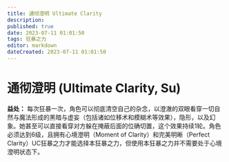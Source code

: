 ```yaml
---
title: 通彻澄明 Ultimate Clarity
description: 
published: true
date: 2023-07-11 01:01:50
tags: 狂暴之力
editor: markdown
dateCreated: 2023-07-11 01:01:50
---
```


# 通彻澄明 (Ultimate Clarity, Su)

**益处：** 每次狂暴一次，角色可以彻底清空自己的杂念，以澄澈的双眼看穿一切自然与魔法形成的黑暗与虚妄（包括诸如位移术和模糊术等效果），隐形，以及幻象。她甚至可以直接看穿对方躲在掩蔽后面的位确切置，这个效果持续1轮。角色必须达到6级，且拥有心境澄明（Moment of Clarity）和完美明晰（Perfect Clarity）UC狂暴之力才能选择本狂暴之力，但使用本狂暴之力并不需要处于心境澄明状态下。
